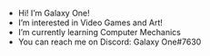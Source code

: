 - Hi! I’m Galaxy One!
- I’m interested in Video Games and Art!
- I’m currently learning Computer Mechanics
- You can reach me on Discord: Galaxy One#7630
